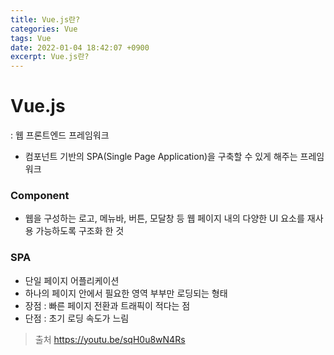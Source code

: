 ```yaml
---
title: Vue.js란?
categories: Vue
tags: Vue
date: 2022-01-04 18:42:07 +0900
excerpt: Vue.js란?
---
```


# Vue.js

: 웹 프론트엔드 프레임워크

- 컴포넌트 기반의 SPA(Single Page Application)을 구축할 수 있게 해주는 프레임워크

### Component

- 웹을 구성하는 로고, 메뉴바, 버튼, 모달창 등 웹 페이지 내의 다양한 UI 요소를 재사용 가능하도록 구조화 한 것

### SPA

- 단일 페이지 어플리케이션
- 하나의 페이지 안에서 필요한 영역 부부만 로딩되는 형태
- 장점 : 빠른 페이지 전환과 트래픽이 적다는 점
- 단점 : 초기 로딩 속도가 느림

> 출처
> https://youtu.be/sqH0u8wN4Rs
